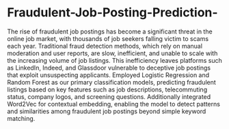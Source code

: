 # Fraudulent-Job-Posting-Prediction-
The rise of fraudulent job postings has become a significant threat in the online job market, with thousands of job seekers falling victim to scams each year. Traditional fraud detection methods, which rely on manual moderation and user reports, are slow, inefficient, and unable to scale with the increasing volume of job listings. This inefficiency leaves platforms such as LinkedIn, Indeed, and Glassdoor vulnerable to deceptive job postings that exploit unsuspecting applicants. 
 Employed Logistic Regression and Random Forest as our primary classification models, predicting fraudulent listings based on key features such as job descriptions, telecommuting status, company logos, and screening questions. Additionally integrated Word2Vec for contextual embedding, enabling the model to detect patterns and similarities among fraudulent job postings beyond simple keyword matching. 
